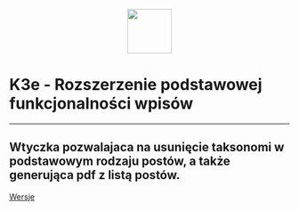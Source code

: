 <p align="center">
    <a href="https://k3e.pl" target="_blank">
        <img src="https://k3e.pl/wp-content/uploads/2022/07/logo-pasek.png" height="80px">
    </a>
</p>

# K3e - Rozszerzenie podstawowej funkcjonalności wpisów

------------------
Wtyczka pozwalajaca na usunięcie taksonomi w podstawowym rodzaju postów, a także generująca pdf z listą postów.
------------------
[Wersje](https://k3e.pl/k3eplugins/k3e-wp-postextension/)
